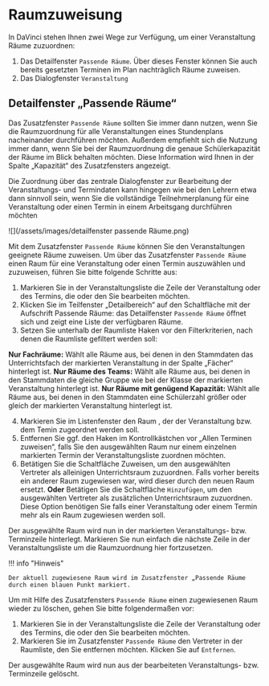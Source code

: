 # Raumzuweisung

In DaVinci stehen Ihnen zwei Wege zur Verfügung, um einer Veranstaltung Räume zuzuordnen:

1. Das Detailfenster `Passende Räume`. Über dieses Fenster können Sie auch bereits gesetzten Terminen im Plan nachträglich Räume zuweisen.
2. Das Dialogfenster `Veranstaltung`

## Detailfenster „Passende Räume“

Das Zusatzfenster `Passende Räume` sollten Sie immer dann nutzen, wenn Sie die Raumzuordnung für alle Veranstaltungen eines Stundenplans nacheinander durchführen möchten. Außerdem empfiehlt sich die Nutzung immer dann, wenn Sie bei der Raumzuordnung die genaue Schülerkapazität der Räume im Blick behalten möchten. Diese Information wird Ihnen in der Spalte „Kapazität“ des Zusatzfensters angezeigt.

Die Zuordnung über das zentrale Dialogfenster zur Bearbeitung der Veranstaltungs- und Termindaten kann hingegen wie bei den Lehrern etwa dann sinnvoll sein, wenn Sie die vollständige Teilnehmerplanung für eine Veranstaltung oder einen Termin in einem Arbeitsgang durchführen möchten

![](/assets/images/detailfenster passende Räume.png)

Mit dem Zusatzfenster `Passende Räume` können Sie den Veranstaltungen geeignete
Räume zuweisen. Um über das Zusatzfenster `Passende Räume` einen Raum für eine Veranstaltung oder einen Termin auszuwählen und zuzuweisen, führen Sie bitte folgende Schritte aus:

1. Markieren Sie in der Veranstaltungsliste die Zeile der Veranstaltung oder des Termins, die oder den Sie bearbeiten möchten.
2. Klicken Sie im Teilfenster „Detailbereich“ auf den Schaltfläche mit der Aufschrift Passende Räume: das Detailfenster `Passende Räume` öffnet sich und zeigt eine Liste der verfügbaren Räume.
3. Setzen Sie unterhalb der Raumliste Haken vor den Filterkriterien, nach denen die Raumliste
gefiltert werden soll:

**Nur Fachräume:** Wählt alle Räume aus, bei denen in den Stammdaten das Unterrichtsfach der
markierten Veranstaltung in der Spalte „Fächer“ hinterlegt ist.
**Nur Räume des Teams:** Wählt alle Räume aus, bei denen in den Stammdaten die gleiche Gruppe wie bei der Klasse der markierten Veranstaltung hinterlegt ist.
**Nur Räume mit genügend Kapazität:** Wählt alle Räume aus, bei denen in den Stammdaten eine
Schülerzahl größer oder gleich der markierten Veranstaltung hinterlegt ist.

4. Markieren Sie im Listenfenster den Raum , der der Veranstaltung bzw. dem Temin zugeordnet
werden soll.
5. Entfernen Sie ggf. den Haken im Kontrollkästchen vor „Allen Terminen zuweisen“, falls Sie den ausgewählten Raum nur einem einzelnen markierten Termin der Veranstaltungsliste zuordnen
möchten.
6. Betätigen Sie die Schaltfläche Zuweisen, um den ausgewählten Vertreter als alleinigen Unterrichtsraum zuzuordnen. Falls vorher bereits ein anderer Raum zugewiesen war, wird dieser durch den neuen Raum ersetzt. **Oder** Betätigen Sie die Schaltfläche `Hinzufügen`, um den ausgewählten Vertreter als zusätzlichen Unterrichtsraum zuzuordnen. Diese Option benötigen Sie falls einer Veranstaltung oder einem Termin mehr als ein Raum zugewiesen werden soll.

Der ausgewählte Raum wird nun in der markierten Veranstaltungs- bzw. Terminzeile hinterlegt.
Markieren Sie nun einfach die nächste Zeile in der Veranstaltungsliste um die Raumzuordnung hier fortzusetzen.

!!! info "Hinweis"

    Der aktuell zugewiesene Raum wird im Zusatzfenster „Passende Räume durch einen blauen Punkt markiert.

Um mit Hilfe des Zusatzfensters  `Passende Räume` einen zugewiesenen Raum wieder zu löschen, gehen Sie bitte folgendermaßen vor:

1. Markieren Sie in der Veranstaltungsliste die Zeile der Veranstaltung oder des Termins, die oder den Sie bearbeiten möchten.
2. Markieren Sie im Zusatzfenster `Passende Räume` den Vertreter in der Raumliste, den Sie
entfernen möchten. Klicken Sie auf `Entfernen`.

Der ausgewählte Raum wird nun aus der bearbeiteten Veranstaltungs- bzw. Terminzeile gelöscht.
